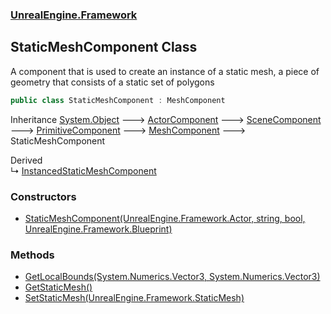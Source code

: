 ### [UnrealEngine.Framework](./UnrealEngine-Framework.md 'UnrealEngine.Framework')
## StaticMeshComponent Class
A component that is used to create an instance of a static mesh, a piece of geometry that consists of a static set of polygons  
```csharp
public class StaticMeshComponent : MeshComponent
```
Inheritance [System.Object](https://docs.microsoft.com/en-us/dotnet/api/System.Object 'System.Object') &#129106; [ActorComponent](./ActorComponent.md 'UnrealEngine.Framework.ActorComponent') &#129106; [SceneComponent](./SceneComponent.md 'UnrealEngine.Framework.SceneComponent') &#129106; [PrimitiveComponent](./PrimitiveComponent.md 'UnrealEngine.Framework.PrimitiveComponent') &#129106; [MeshComponent](./MeshComponent.md 'UnrealEngine.Framework.MeshComponent') &#129106; StaticMeshComponent  

Derived  
&#8627; [InstancedStaticMeshComponent](./InstancedStaticMeshComponent.md 'UnrealEngine.Framework.InstancedStaticMeshComponent')  
### Constructors
- [StaticMeshComponent(UnrealEngine.Framework.Actor, string, bool, UnrealEngine.Framework.Blueprint)](./StaticMeshComponent-StaticMeshComponent(Actor_string_bool_Blueprint).md 'UnrealEngine.Framework.StaticMeshComponent.StaticMeshComponent(UnrealEngine.Framework.Actor, string, bool, UnrealEngine.Framework.Blueprint)')
### Methods
- [GetLocalBounds(System.Numerics.Vector3, System.Numerics.Vector3)](./StaticMeshComponent-GetLocalBounds(Vector3_Vector3).md 'UnrealEngine.Framework.StaticMeshComponent.GetLocalBounds(System.Numerics.Vector3, System.Numerics.Vector3)')
- [GetStaticMesh()](./StaticMeshComponent-GetStaticMesh().md 'UnrealEngine.Framework.StaticMeshComponent.GetStaticMesh()')
- [SetStaticMesh(UnrealEngine.Framework.StaticMesh)](./StaticMeshComponent-SetStaticMesh(StaticMesh).md 'UnrealEngine.Framework.StaticMeshComponent.SetStaticMesh(UnrealEngine.Framework.StaticMesh)')
